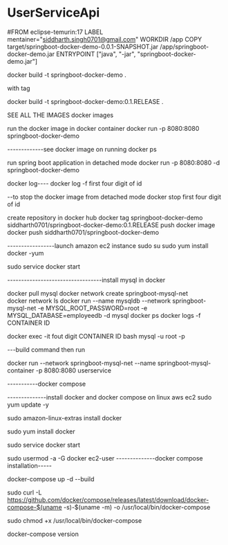 # UserServiceApi
#FROM eclipse-temurin:17
LABEL mentainer="siddharth.singh0701@gmail.com"
WORKDIR /app
COPY target/springboot-docker-demo-0.0.1-SNAPSHOT.jar /app/springboot-docker-demo.jar
ENTRYPOINT ["java", "-jar", "springboot-docker-demo.jar"]



docker build -t springboot-docker-demo .

with tag

docker build -t springboot-docker-demo:0.1.RELEASE .

SEE ALL THE IMAGES
docker images

run the docker image in docker container
docker run -p 8080:8080 springboot-docker-demo

-------------see docker image on running
docker ps

run spring boot application in detached mode 
docker run -p 8080:8080 -d springboot-docker-demo

docker log----
docker log -f first four digit of id

--to stop the docker image from detached mode
docker stop first four digit of id

create repository in docker hub
docker tag springboot-docker-demo siddharth0701/springboot-docker-demo:0.1.RELEASE
push docker image
docker push siddharth0701/springboot-docker-demo

-----------------launch amazon ec2 instance
sudo su
sudo yum install docker -yum

sudo service docker start

----------------------------------install mysql in docker

docker pull mysql
docker network create springboot-mysql-net  
docker network ls
docker run --name mysqldb --network springboot-mysql-net -e MYSQL_ROOT_PASSWORD=root -e MYSQL_DATABASE=employeedb -d mysql
docker ps
docker logs -f CONTAINER ID

docker exec -it  fout digit CONTAINER ID bash
mysql -u root -p

---build command then run 

docker run --network springboot-mysql-net --name springboot-mysql-container -p 8080:8080 userservice



-----------docker compose

--------------install docker and docker compose on linux aws ec2
sudo yum update -y 

sudo amazon-linux-extras install docker 

sudo yum install docker 

sudo service docker start 

sudo usermod -a -G docker ec2-user
--------------docker compose installation-----


docker-compose up -d --build

sudo curl -L https://github.com/docker/compose/releases/latest/download/docker-compose-$(uname -s)-$(uname -m) -o /usr/local/bin/docker-compose

sudo chmod +x /usr/local/bin/docker-compose

docker-compose version




